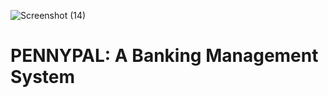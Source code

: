 ![Screenshot (14)](https://github.com/user-attachments/assets/25cbfd2b-1bf0-44ee-9bce-724bf6f7fd79)
#                                      PENNYPAL: A Banking Management System


                

